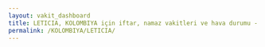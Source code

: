 ```yaml
---
layout: vakit_dashboard
title: LETICIA, KOLOMBIYA için iftar, namaz vakitleri ve hava durumu - ilçe/eyalet seç
permalink: /KOLOMBIYA/LETICIA/
---
```


<script type="text/javascript">
  var GLOBAL_COUNTRY = 'KOLOMBIYA';
  var GLOBAL_CITY = 'LETICIA';
  var GLOBAL_STATE = '';
  var lat = 72;
  var lon = 21;
</script>
